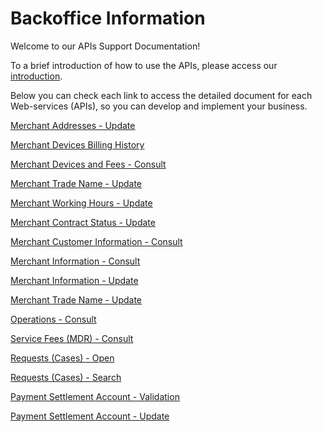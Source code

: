 
# Backoffice Information

Welcome to our APIs Support Documentation!

To a brief introduction of how to use the APIs, please access our [introduction](?path=docs/english/digitalSolutions/APIs-Introduction.md).

Below you can check each link to access the detailed document for each Web-services (APIs), so you can develop and implement your business.


[Merchant Addresses - Update](../api/?type=post&path=/bwa/wsm/merchantinformation/address/updateAddress)

[Merchant Devices Billing History](../api/?type=get&path=/bwa/cobranca-terminal/v1/consulta/{data})

[Merchant Devices and Fees - Consult](../api/?type=get&path=/bwa/mdr-fees/{institution}/{merchanID})

[Merchant Trade Name - Update](../api/?type=post&path=/bwa/wsm/merchantinformation/tradeName/updateTradeName)

[Merchant Working Hours - Update](../api/?type=post&path=/bwa/wsm/merchantinformation/workingHours/updateWorkingHours)

[Merchant Contract Status - Update](../api/?type=post&path=/bwa/status-estabelecimento/v1/atualizaStatusEstabelecimento)

[Merchant Customer Information - Consult](../api/?type=get&path=/bwa/estabelecimento/v2)

[Merchant Information - Consult](../api/?type=get&path=/bwa/atualiza-socio/v1/consultaEstabelecimento/{clientNumber})

[Merchant Information - Update](../api/?type=post&path=/bwa/atualiza-socio/v1/atualizaEstabelecimento/{clientNumber})

[Merchant Trade Name - Update](../api/?type=post&path=/bwa/wsm/merchantinformation/tradeName/updateTradeName)

[Operations - Consult](../api/?type=post&path=/bwa/wsm/devicerequest/consultoperation/processConsultOperationRequest)

[Service Fees (MDR) - Consult](../api/?type=get&path=/bwa/v2/mdr-fees)

[Requests (Cases) - Open](../api/?type=post&path=/bwa/abertura-caso)

[Requests (Cases) - Search](../api/?type=get&path=/bwa/abertura-caso/config/sub-motivos/{Id})

[Payment Settlement Account - Validation](../api/?type=post&path=/bwa/domicilio-bancario/validar)

[Payment Settlement Account - Update](../api/?type=post&path=/bwa/wsm/merchantinformation/accounts/paymentAccountInfo)

